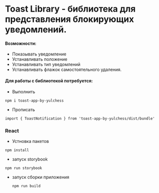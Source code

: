 # Toast Library - библиотека для представления блокирующих уведомлений.

#### Возможности:

- Показывать уведомление
- Устанавливать положение
- Устанавливать тип уведомлений
- Устанавливать флажок самостоятельного удаления.

#### Для работы с библиотекой потребуется:

- Выполнить

`npm i toast-app-by-yulchess`

- Прописать

`import { ToastNotification } from 'toast-app-by-yulchess/dist/bundle'`

### React

- Устновка пакетов

`npm install`

- запуск storybook

`npm run storybook `

- запуск сборки приложения

  `npm run build `
